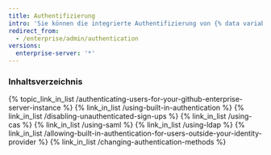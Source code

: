 ```yaml
---
title: Authentifizierung
intro: 'Sie können die integrierte Authentifizierung von {% data variables.product.prodname_ghe_server %} verwenden oder zwischen CAS, LDAP oder SAML auswählen, um Ihre vorhandenen Konten zu integrieren und den Benutzerzugriff auf {% data variables.product.product_location_enterprise %} zentral zu verwalten.'
redirect_from:
  - /enterprise/admin/authentication
versions:
  enterprise-server: '*'
---
```



### Inhaltsverzeichnis

{% topic_link_in_list /authenticating-users-for-your-github-enterprise-server-instance %}
    {% link_in_list /using-built-in-authentication %}
    {% link_in_list /disabling-unauthenticated-sign-ups %}
    {% link_in_list /using-cas %}
    {% link_in_list /using-saml %}
    {% link_in_list /using-ldap %}
    {% link_in_list /allowing-built-in-authentication-for-users-outside-your-identity-provider %}
    {% link_in_list /changing-authentication-methods %}



